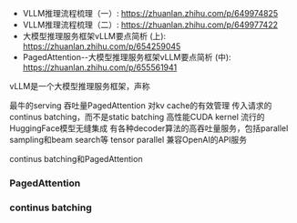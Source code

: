 


- VLLM推理流程梳理（一）: https://zhuanlan.zhihu.com/p/649974825
- VLLM推理流程梳理（二）: https://zhuanlan.zhihu.com/p/649977422
- 大模型推理服务框架vLLM要点简析 (上): https://zhuanlan.zhihu.com/p/654259045
- PagedAttention--大模型推理服务框架vLLM要点简析 (中): https://zhuanlan.zhihu.com/p/655561941




vLLM是一个大模型推理服务框架，声称

最牛的serving 吞吐量PagedAttention
对kv cache的有效管理
传入请求的continus batching，而不是static batching
高性能CUDA kernel
流行的HuggingFace模型无缝集成
有各种decoder算法的高吞吐量服务，包括parallel sampling和beam search等
tensor parallel
兼容OpenAI的API服务


continus batching和PagedAttention


### PagedAttention



### continus batching



